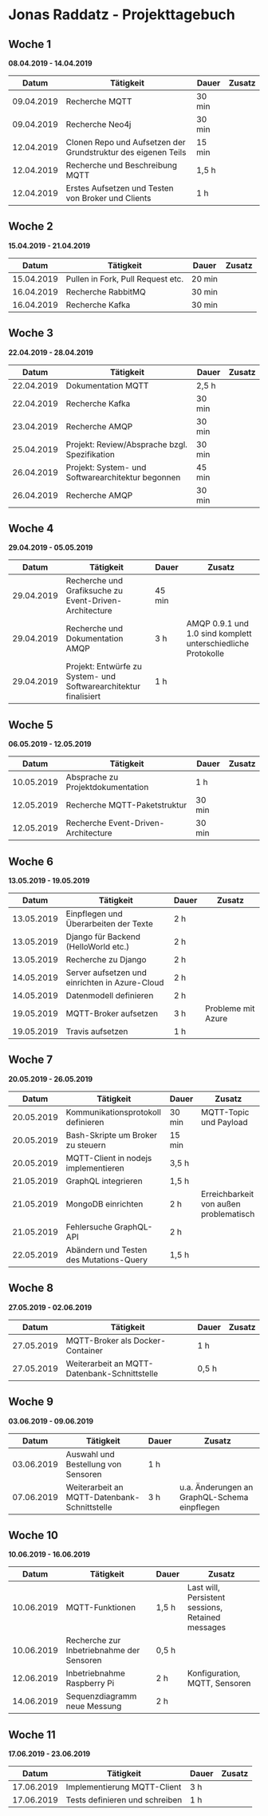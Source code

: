 # Jonas Raddatz - Projekttagebuch

## Woche 1 
__08.04.2019 - 14.04.2019__

| Datum      | Tätigkeit      | Dauer  | Zusatz |
| ---------- | -------------- | ------ | ------ |
| 09.04.2019 | Recherche MQTT | 30 min |        |
| 09.04.2019 | Recherche Neo4j | 30 min |        |
| 12.04.2019 | Clonen Repo und Aufsetzen der Grundstruktur des eigenen Teils | 15 min       |        |
| 12.04.2019 | Recherche und Beschreibung MQTT | 1,5 h      |        |
| 12.04.2019           | Erstes Aufsetzen und Testen von Broker und Clients               | 1 h       |        |

## Woche 2 
__15.04.2019 - 21.04.2019__

| Datum      | Tätigkeit      | Dauer  | Zusatz |
| ---------- | -------------- | ------ | ------ |
|  15.04.2019          | Pullen in Fork, Pull Request etc.               | 20 min       |        |
| 16.04.2019 | Recherche RabbitMQ | 30 min |        |
| 16.04.2019 | Recherche Kafka | 30 min |        |

## Woche 3 
__22.04.2019 - 28.04.2019__

| Datum      | Tätigkeit      | Dauer  | Zusatz |
| ---------- | -------------- | ------ | ------ |
| 22.04.2019 | Dokumentation MQTT | 2,5 h |        |
| 22.04.2019 | Recherche Kafka | 30 min |        |
| 23.04.2019 | Recherche AMQP | 30 min |        |
| 25.04.2019 | Projekt: Review/Absprache bzgl. Spezifikation | 30 min |        |
| 26.04.2019 | Projekt: System- und Softwarearchitektur begonnen | 45 min |        |
| 26.04.2019 | Recherche AMQP | 30 min |        |


## Woche 4 
__29.04.2019 - 05.05.2019__

| Datum      | Tätigkeit      | Dauer  | Zusatz |
| ---------- | -------------- | ------ | ------ |
| 29.04.2019 | Recherche und Grafiksuche zu Event-Driven-Architecture | 45 min |        |
| 29.04.2019 | Recherche und Dokumentation AMQP | 3 h | AMQP 0.9.1 und 1.0 sind komplett unterschiedliche Protokolle |
| 29.04.2019 | Projekt: Entwürfe zu System- und Softwarearchitektur finalisiert | 1 h |        |

## Woche 5

__06.05.2019 - 12.05.2019__

| Datum      | Tätigkeit      | Dauer  | Zusatz |
| ---------- | -------------- | ------ | ------ |
| 10.05.2019 | Absprache zu Projektdokumentation   | 1 h    |        |
| 12.05.2019 | Recherche MQTT-Paketstruktur        | 30 min |        |
| 12.05.2019 | Recherche Event-Driven-Architecture | 30 min |        |

## Woche 6

__13.05.2019 - 19.05.2019__

| Datum      | Tätigkeit      | Dauer  | Zusatz |
| ---------- | -------------- | ------ | ------ |
| 13.05.2019 | Einpflegen und Überarbeiten der Texte | 2 h   |        |
| 13.05.2019 | Django für Backend (HelloWorld etc.) | 2 h   |        |
| 13.05.2019 | Recherche zu Django | 2 h |        |
| 14.05.2019 | Server aufsetzen und einrichten in Azure-Cloud | 2 h |        |
| 14.05.2019 | Datenmodell definieren | 2 h |        |
| 19.05.2019 | MQTT-Broker aufsetzen | 3 h | Probleme mit Azure |
| 19.05.2019 | Travis aufsetzen | 1 h |        |


## Woche 7

__20.05.2019 - 26.05.2019__

| Datum      | Tätigkeit      | Dauer  | Zusatz |
| ---------- | -------------- | ------ | ------ |
| 20.05.2019 | Kommunikationsprotokoll definieren | 30 min | MQTT-Topic und Payload |
| 20.05.2019 | Bash-Skripte um Broker zu steuern | 15 min |        |
| 20.05.2019 | MQTT-Client in nodejs implementieren | 3,5 h |  |
| 21.05.2019 | GraphQL integrieren                     | 1,5 h | |
| 21.05.2019 | MongoDB einrichten                      | 2 h | Erreichbarkeit von außen problematisch |
| 21.05.2019 | Fehlersuche GraphQL-API | 2 h | |
| 22.05.2019 | Abändern und Testen des Mutations-Query | 1,5 h | |


## Woche 8

__27.05.2019 - 02.06.2019__

| Datum      | Tätigkeit      | Dauer  | Zusatz |
| ---------- | -------------- | ------ | ------ |
| 27.05.2019 | MQTT-Broker als Docker-Container | 1 h |  |
| 27.05.2019 | Weiterarbeit an MQTT-Datenbank-Schnittstelle | 0,5 h | |


## Woche 9

__03.06.2019 - 09.06.2019__

| Datum      | Tätigkeit      | Dauer  | Zusatz |
| ---------- | -------------- | ------ | ------ |
| 03.06.2019 | Auswahl und Bestellung von Sensoren | 1 h |  |
| 07.06.2019 | Weiterarbeit an MQTT-Datenbank-Schnittstelle | 3 h | u.a. Änderungen an GraphQL-Schema einpflegen |


## Woche 10

__10.06.2019 - 16.06.2019__

| Datum      | Tätigkeit      | Dauer  | Zusatz |
| ---------- | -------------- | ------ | ------ |
| 10.06.2019 | MQTT-Funktionen | 1,5 h | Last will, Persistent sessions, Retained messages  |
| 10.06.2019 | Recherche zur Inbetriebnahme der Sensoren | 0,5 h | |
| 12.06.2019 | Inbetriebnahme Raspberry Pi | 2 h | Konfiguration, MQTT, Sensoren |
| 14.06.2019 | Sequenzdiagramm neue Messung | 2 h |  |


## Woche 11

__17.06.2019 - 23.06.2019__

| Datum      | Tätigkeit      | Dauer  | Zusatz |
| ---------- | -------------- | ------ | ------ |
| 17.06.2019 | Implementierung MQTT-Client | 3 h |  |
| 17.06.2019 | Tests definieren und schreiben | 1 h |  |